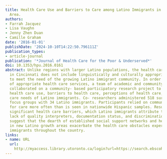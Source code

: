 ```yaml
---
title: Health Care Use and Barriers to Care among Latino Immigrants in a New Migration
  Area.
authors:
- Farrah Jacquez
- Lisa Vaughn
- Jenny Zhen Duan
- Camille Graham
date: '2016-01-01'
publishDate: '2024-10-10T14:22:50.796111Z'
publication_types:
- article-journal
publication: '*Journal of Health Care for the Poor & Underserved*'
doi: 10.1353/hpu.2016.0161
abstract: Unlike regions with larger Latino populations, the health care infrastructure
  in Cincinnati does not include linguistically and culturally appropriate services
  to meet the need of the growing Latino immigrant community. In order to guide development
  of appropriate health care services, a team of academic and community researchers
  collaborated on a community- based participatory research project to understand
  health care use, barriers to health care, perceptions of health care, and health
  care needs of Latino immigrants. Co- researchers administered 518 surveys and conducted
  focus groups with 34 Latino immigrants. Participants relied on community clinics
  for care more often than is seen in nationwide Hispanic samples. Results revealed
  significant health care barriers, which Latino immigrants attribute to language,
  lack of quality interpreters, documentation status, and discrimination. Results
  suggest that the dearth of established social support networks and health care infrastructure
  in new Latino growth areas exacerbate the health care obstacles experienced by Latino
  immigrants throughout the country.
links:
- name: URL
  url: 
    http://myaccess.library.utoronto.ca/login?url=https://search.ebscohost.com/login.aspx?direct=true&db=cin20&AN=123661079&site=ehost-live
---
```

